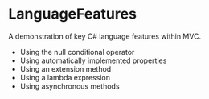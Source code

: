 # LanguageFeatures
A demonstration of key C# language features within MVC.

- Using the null conditional operator
- Using automatically implemented properties
- Using an extension method
- Using a lambda expression
- Using asynchronous methods
